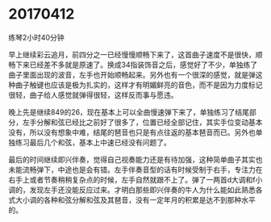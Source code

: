 # 20170412

练琴2小时40分钟

早上继续彩云追月，前四分之一已经慢慢顺畅下来了，这首曲子速度不是很快，顺畅下来已经差不多就是原速了。换成34指装饰音之后，感觉好了不少，单独练了曲子里面出现的波音，左手也开始顺畅起来。另外也有一个很深的感觉，就是弹这种曲子触键也应该是极为扎实的，这样才有明媚鲜亮的音色，而不是因为力度标记很轻，曲子给人感觉就弹得很轻，这样反而事与愿违。

晚上先是继续849的26，现在基本上可以全曲慢速弹下来了，单独练习了结尾部分，左手分解和弦已经比之前好了很多了，位置已经全部记住，其实手位变动基本没有，所以没有想象中难，结尾的琶音也只是有点往返的基本琶音而已。另外也单独练习最后几个和弦，基本上中速已经没有问题了。

最后的时间继续即兴伴奏，觉得自己视奏能力还是有待加强，这种简单曲子其实也未能流畅弹下，中途也是会有错。左手伴奏音型的话有时候受制于右手，专注力在右手上或者节奏稍稍复杂点的时候，左手自然就跟不上了。弹了一两首d大调和f小调的，发现左手还没能反应过来。才明白那些即兴伴奏的牛人为什么能如此熟悉各式大小调的各种和弦分解和弦及其琶音，没有一定年月的积累是达不到那种水平的。
